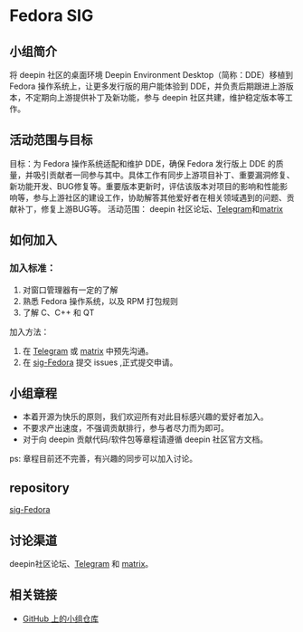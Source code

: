 # Fedora SIG

## 小组简介

将 deepin 社区的桌面环境 Deepin Environment Desktop（简称：DDE）移植到 Fedora 操作系统上，让更多发行版的用户能体验到 DDE，并负责后期跟进上游版本，不定期向上游提供补丁及新功能，参与 deepin 社区共建，维护稳定版本等工作。


## 活动范围与目标

目标：为 Fedora 操作系统适配和维护 DDE，确保 Fedora 发行版上 DDE 的质量，并吸引贡献者一同参与其中。具体工作有同步上游项目补丁、重要漏洞修复、新功能开发、BUG修复等。重要版本更新时，评估该版本对项目的影响和性能影响等，参与上游社区的建设工作，协助解答其他爱好者在相关领域遇到的问题、贡献补丁，修复上游BUG等。
活动范围： deepin 社区论坛、[Telegram](https://t.me/sig_Fedora_Of_Deepin)和[matrix](https://matrix.to/#/#sig-Fedora-Of-Deepin:matrix.org)

## 如何加入

### 加入标准：

1. 对窗口管理器有一定的了解
2. 熟悉 Fedora 操作系统，以及 RPM 打包规则
3. 了解 C、C++ 和 QT

加入方法：

1. 在 [Telegram](https://t.me/sig_Fedora_Of_Deepin) 或 [matrix](https://matrix.to/#/#sig-Fedora-Of-Deepin:matrix.org) 中预先沟通。
2. 在 [sig-Fedora](https://github.com/deepin-community/sig-Fedora/issues) 提交 issues ,正式提交申请。

## 小组章程

* 本着开源为快乐的原则，我们欢迎所有对此目标感兴趣的爱好者加入。
* 不要求产出速度，不强调贡献排行，参与者尽力而为即可。
* 对于向 deepin 贡献代码/软件包等章程请遵循 deepin 社区官方文档。

ps: 章程目前还不完善，有兴趣的同步可以加入讨论。

## repository

[sig-Fedora](https://github.com/deepin-community/sig-Fedora)

## 讨论渠道

deepin社区论坛、[Telegram](https://t.me/sig_Fedora_Of_Deepin) 和 [matrix](https://matrix.to/#/#sig-Fedora-Of-Deepin:matrix.org)。

## 相关链接

- [GitHub 上的小组仓库](https://github.com/deepin-community/sig-Fedora)
